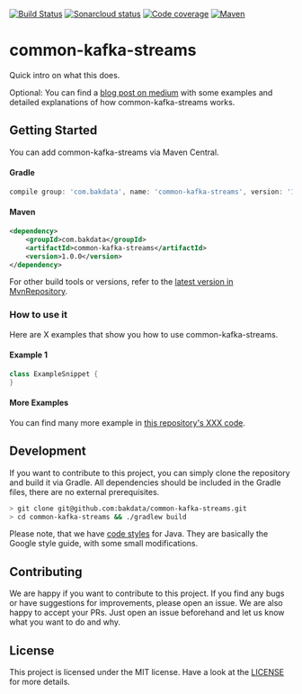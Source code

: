 [![Build Status](https://dev.azure.com/bakdata/public/_apis/build/status/bakdata.common-kafka-streams?branchName=master)](https://dev.azure.com/bakdata/public/_build/latest?definitionId=5&branchName=master)
[![Sonarcloud status](https://sonarcloud.io/api/project_badges/measure?project=com.bakdata.common-kafka-streams%3Acommon-kafka-streams&metric=alert_status)](https://sonarcloud.io/dashboard?id=com.bakdata.common-kafka-streams%3Acommon-kafka-streams)
[![Code coverage](https://sonarcloud.io/api/project_badges/measure?project=com.bakdata.common-kafka-streams%3Acommon-kafka-streams&metric=coverage)](https://sonarcloud.io/dashboard?id=com.bakdata.common-kafka-streams%3Acommon-kafka-streams)
[![Maven](https://img.shields.io/maven-central/v/com.bakdata.common-kafka-streams/common-kafka-streams.svg)](https://search.maven.org/search?q=g:com.bakdata.common-kafka-streams%20AND%20a:common-kafka-streams&core=gav)


# common-kafka-streams

Quick intro on what this does.

Optional:
You can find a [blog post on medium](https://medium.com/bakdata/xxx) with some examples and detailed explanations of how common-kafka-streams works.

## Getting Started

You can add common-kafka-streams via Maven Central.

#### Gradle
```gradle
compile group: 'com.bakdata', name: 'common-kafka-streams', version: '1.0.0'
```

#### Maven
```xml
<dependency>
    <groupId>com.bakdata</groupId>
    <artifactId>common-kafka-streams</artifactId>
    <version>1.0.0</version>
</dependency>
```


For other build tools or versions, refer to the [latest version in MvnRepository](https://mvnrepository.com/artifact/com.bakdata.common-kafka-streams/common-kafka-streams/latest).

### How to use it

Here are X examples that show you how to use common-kafka-streams.

#### Example 1

```java
class ExampleSnippet {
}
```

#### More Examples

You can find many more example in [this repository's XXX code](https://github.com/bakdata/common-kafka-streams/xxx).


## Development

If you want to contribute to this project, you can simply clone the repository and build it via Gradle.
All dependencies should be included in the Gradle files, there are no external prerequisites.

```bash
> git clone git@github.com:bakdata/common-kafka-streams.git
> cd common-kafka-streams && ./gradlew build
```

Please note, that we have [code styles](https://github.com/bakdata/bakdata-code-styles) for Java.
They are basically the Google style guide, with some small modifications.

## Contributing

We are happy if you want to contribute to this project.
If you find any bugs or have suggestions for improvements, please open an issue.
We are also happy to accept your PRs.
Just open an issue beforehand and let us know what you want to do and why.

## License
This project is licensed under the MIT license.
Have a look at the [LICENSE](https://github.com/bakdata/common-kafka-streams/blob/master/LICENSE) for more details.
